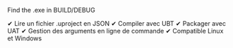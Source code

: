 Find the .exe in BUILD/DEBUG

✔ Lire un fichier .uproject en JSON 
✔ Compiler avec UBT 
✔ Packager avec UAT 
✔ Gestion des arguments en ligne de commande 
✔ Compatible Linux et Windows
